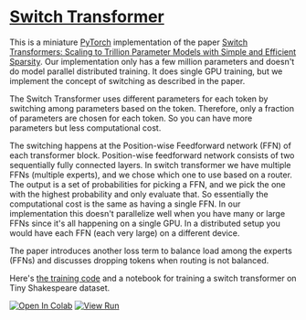 # [Switch Transformer](https://nn.labml.ai/transformers/switch/index.html)

This is a miniature [PyTorch](https://pytorch.org) implementation of the paper
[Switch Transformers: Scaling to Trillion Parameter Models with Simple and Efficient Sparsity](https://arxiv.org/abs/2101.03961).
Our implementation only has a few million parameters and doesn't do model parallel distributed training.
It does single GPU training, but we implement the concept of switching as described in the paper.

The Switch Transformer uses different parameters for each token by switching among parameters
based on the token.
Therefore, only a fraction of parameters are chosen for each token.
So you can have more parameters but less computational cost.

The switching happens at the Position-wise Feedforward network (FFN) of each transformer block.
Position-wise feedforward network consists of two sequentially fully connected layers.
In switch transformer we have multiple FFNs (multiple experts),
and we chose which one to use based on a router.
The output is a set of probabilities for picking a FFN,
and we pick the one with the highest probability and only evaluate that.
So essentially the computational cost is the same as having a single FFN.
In our implementation this doesn't parallelize well when you have many or large FFNs since it's all
happening on a single GPU.
In a distributed setup you would have each FFN (each very large) on a different device.

The paper introduces another loss term to balance load among the experts (FFNs) and
discusses dropping tokens when routing is not balanced.

Here's [the training code](experiment.html) and a notebook for training a switch transformer on Tiny Shakespeare dataset.

[![Open In Colab](https://colab.research.google.com/assets/colab-badge.svg)](https://colab.research.google.com/github/lab-ml/nn/blob/master/labml_nn/transformers/switch/experiment.ipynb)
[![View Run](https://img.shields.io/badge/labml-experiment-brightgreen)](https://app.labml.ai/run/c4656c605b9311eba13d0242ac1c0002)
